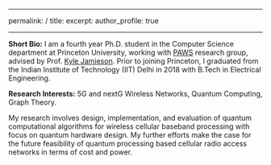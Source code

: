 <!-- ---
layout: archive
title: "Publications"
permalink: /publications/
author_profile: true
---

{% if author.googlescholar %}
  You can also find my articles on <u><a href="{{author.googlescholar}}">my Google Scholar profile</a>.</u>
{% endif %}

{% include base_path %}

{% for post in site.publications reversed %}
  {% include archive-single.html %}
{% endfor %} -->


---
permalink: /
title: 
excerpt: 
author_profile: true
<!-- redirect_from: 
  - /about/
  - /publication.html -->
---

**Short Bio:** I am a fourth year Ph.D. student in the Computer Science department at Princeton University, working with <a target="_blank" rel="noopener noreferrer" href="https://paws.cs.princeton.edu/">PAWS</a> research group, advised by Prof. <a target="_blank" rel="noopener noreferrer" href="https://www.cs.princeton.edu/~kylej/">Kyle Jamieson</a>. Prior to joining Princeton, I graduated from the Indian Institute of Technology (IIT) Delhi in 2018 with B.Tech in Electrical Engineering.

**Research Interests:** 5G and nextG Wireless Networks, Quantum Computing, Graph Theory.

My research involves design, implementation, and evaluation of quantum computational algorithms for wireless cellular baseband processing with focus on quantum hardware design. My further efforts make the case for the future feasibility of quantum processing based cellular radio access networks in terms of cost and power.

